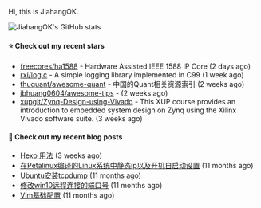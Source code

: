 Hi, this is JiahangOK.

![JiahangOK's GitHub stats](https://github-readme-stats.vercel.app/api?username=jiahangok&count_private=true)

#### ⭐ Check out my recent stars

- [freecores/ha1588](https://github.com/freecores/ha1588) - Hardware Assisted IEEE 1588 IP Core (2 days ago)
- [rxi/log.c](https://github.com/rxi/log.c) - A simple logging library implemented in C99 (1 week ago)
- [thuquant/awesome-quant](https://github.com/thuquant/awesome-quant) - 中国的Quant相关资源索引 (2 weeks ago)
- [jbhuang0604/awesome-tips](https://github.com/jbhuang0604/awesome-tips) -  (2 weeks ago)
- [xupgit/Zynq-Design-using-Vivado](https://github.com/xupgit/Zynq-Design-using-Vivado) - This XUP course provides an introduction to embedded system design on Zynq using the Xilinx Vivado software suite. (3 weeks ago)

#### 📜 Check out my recent blog posts

- [Hexo 用法](http://jiahangok.github.io/2022/10/18/Hexo-%E7%94%A8%E6%B3%95/) (3 weeks ago)
- [在Petalinux编译的Linux系统中静态ip以及开机自启动设置](http://jiahangok.github.io/2021/12/05/Petalinux%E7%BC%96%E8%AF%91%E7%9A%84Linux%E7%B3%BB%E7%BB%9F%E4%B8%AD%E9%9D%99%E6%80%81ip%E4%BB%A5%E5%8F%8A%E5%BC%80%E6%9C%BA%E8%87%AA%E5%90%AF%E5%8A%A8%E8%AE%BE%E7%BD%AE/) (11 months ago)
- [Ubuntu安装tcpdump](http://jiahangok.github.io/2021/12/04/Ubuntu%E5%AE%89%E8%A3%85tcpdump/) (11 months ago)
- [修改win10远程连接的端口号](http://jiahangok.github.io/2021/12/03/%E4%BF%AE%E6%94%B9win10%E8%BF%9C%E7%A8%8B%E8%BF%9E%E6%8E%A5%E7%9A%84%E7%AB%AF%E5%8F%A3%E5%8F%B7/) (11 months ago)
- [Vim基础配置](http://jiahangok.github.io/2021/12/03/Vim%E5%9F%BA%E7%A1%80%E9%85%8D%E7%BD%AE/) (11 months ago)